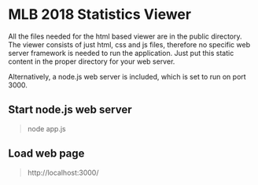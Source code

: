 # MLB 2018 Statistics Viewer
All the files needed for the html based viewer are in the public directory.
The viewer consists of just html, css and js files, therefore no specific
web server framework is needed to run the application. Just put this static
content in the proper directory for your web server.

Alternatively, a node.js web server is included, which is set to run on port 3000.

## Start node.js web server

> node app.js

## Load web page

> http://localhost:3000/